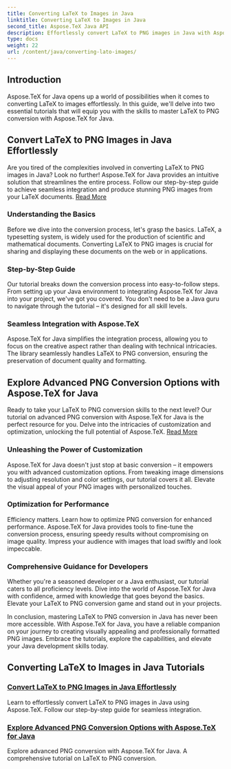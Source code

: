 ```yaml
---
title: Converting LaTeX to Images in Java
linktitle: Converting LaTeX to Images in Java
second_title: Aspose.TeX Java API
description: Effortlessly convert LaTeX to PNG images in Java with Aspose.TeX. Explore advanced options in our comprehensive tutorials for seamless integration.
type: docs
weight: 22
url: /content/java/converting-lato-images/
---
```


## Introduction

Aspose.TeX for Java opens up a world of possibilities when it comes to converting LaTeX to images effortlessly. In this guide, we'll delve into two essential tutorials that will equip you with the skills to master LaTeX to PNG conversion with Aspose.TeX for Java.

## Convert LaTeX to PNG Images in Java Effortlessly

Are you tired of the complexities involved in converting LaTeX to PNG images in Java? Look no further! Aspose.TeX for Java provides an intuitive solution that streamlines the entire process. Follow our step-by-step guide to achieve seamless integration and produce stunning PNG images from your LaTeX documents. [Read More](./png-conversion/)

### Understanding the Basics

Before we dive into the conversion process, let's grasp the basics. LaTeX, a typesetting system, is widely used for the production of scientific and mathematical documents. Converting LaTeX to PNG images is crucial for sharing and displaying these documents on the web or in applications.

### Step-by-Step Guide

Our tutorial breaks down the conversion process into easy-to-follow steps. From setting up your Java environment to integrating Aspose.TeX for Java into your project, we've got you covered. You don't need to be a Java guru to navigate through the tutorial – it's designed for all skill levels.

### Seamless Integration with Aspose.TeX

Aspose.TeX for Java simplifies the integration process, allowing you to focus on the creative aspect rather than dealing with technical intricacies. The library seamlessly handles LaTeX to PNG conversion, ensuring the preservation of document quality and formatting.

## Explore Advanced PNG Conversion Options with Aspose.TeX for Java

Ready to take your LaTeX to PNG conversion skills to the next level? Our tutorial on advanced PNG conversion with Aspose.TeX for Java is the perfect resource for you. Delve into the intricacies of customization and optimization, unlocking the full potential of Aspose.TeX. [Read More](./advanced-png-conversion/)

### Unleashing the Power of Customization

Aspose.TeX for Java doesn't just stop at basic conversion – it empowers you with advanced customization options. From tweaking image dimensions to adjusting resolution and color settings, our tutorial covers it all. Elevate the visual appeal of your PNG images with personalized touches.

### Optimization for Performance

Efficiency matters. Learn how to optimize PNG conversion for enhanced performance. Aspose.TeX for Java provides tools to fine-tune the conversion process, ensuring speedy results without compromising on image quality. Impress your audience with images that load swiftly and look impeccable.

### Comprehensive Guidance for Developers

Whether you're a seasoned developer or a Java enthusiast, our tutorial caters to all proficiency levels. Dive into the world of Aspose.TeX for Java with confidence, armed with knowledge that goes beyond the basics. Elevate your LaTeX to PNG conversion game and stand out in your projects.

In conclusion, mastering LaTeX to PNG conversion in Java has never been more accessible. With Aspose.TeX for Java, you have a reliable companion on your journey to creating visually appealing and professionally formatted PNG images. Embrace the tutorials, explore the capabilities, and elevate your Java development skills today.
## Converting LaTeX to Images in Java Tutorials
### [Convert LaTeX to PNG Images in Java Effortlessly](./png-conversion/)
Learn to effortlessly convert LaTeX to PNG images in Java using Aspose.TeX. Follow our step-by-step guide for seamless integration.
### [Explore Advanced PNG Conversion Options with Aspose.TeX for Java](./advanced-png-conversion/)
Explore advanced PNG conversion with Aspose.TeX for Java. A comprehensive tutorial on LaTeX to PNG conversion.